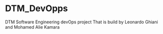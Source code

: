 # DTM_DevOpps
DTM Software Engineering devOps project
That is build by Leonardo Ghiani and Mohamed Alie Kamara
